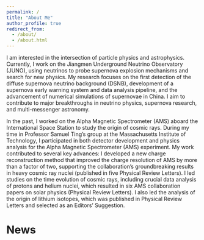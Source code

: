 ```yaml
---
permalink: /
title: "About Me"
author_profile: true
redirect_from: 
  - /about/
  - /about.html
---
```


I am interested in the intersection of particle physics and astrophysics. Currently, I work on the Jiangmen Underground Neutrino Observatory (JUNO), using neutrinos to probe supernova explosion mechanisms and search for new physics. My research focuses on the first detection of the diffuse supernova neutrino background (DSNB), development of a supernova early warning system and data analysis pipeline, and the advancement of numerical simulations of supernovae in China. I aim to contribute to major breakthroughs in neutrino physics, supernova research, and multi-messenger astronomy.
 
In the past, I worked on the Alpha Magnetic Spectrometer (AMS) aboard the International Space Station to study the origin of cosmic rays. During my time in Professor Samuel Ting’s group at the Massachusetts Institute of Technology, I participated in both detector development and physics analysis for the Alpha Magnetic Spectrometer (AMS) experiment. My work contributed to several key advances: I developed a new charge reconstruction method that improved the charge resolution of AMS by more than a factor of two, supporting the collaboration’s groundbreaking results in heavy cosmic ray nuclei (published in five Physical Review Letters). I led studies on the time evolution of cosmic rays, including crucial data analysis of protons and helium nuclei, which resulted in six AMS collaboration papers on solar physics (Physical Review Letters). I also led the analysis of the origin of lithium isotopes, which was published in Physical Review Letters and selected as an Editors’ Suggestion.

News
======
